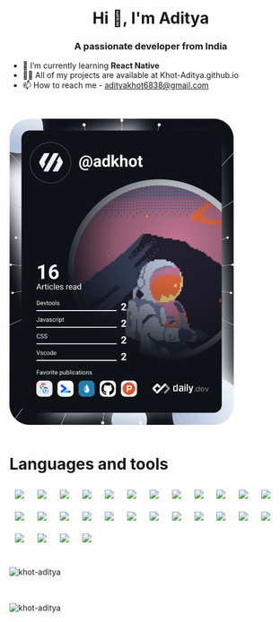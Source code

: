 <link rel="preconnect" href="https://fonts.googleapis.com">
<link rel="preconnect" href="https://fonts.gstatic.com" crossorigin>
<link href="https://fonts.googleapis.com/css2?family=Tajawal:wght@300&display=swap" rel="stylesheet">

<h1 align="center" class="header">Hi 👋, I'm Aditya</h1>
<h3 align="center" >A passionate developer from India</h3>

- 🌱 I’m currently learning **React Native**
- 👨‍💻 All of my projects are available at Khot-Aditya.github.io
- 📫 How to reach me - adityakhot6838@gmail.com

<br/>

<a href="https://app.daily.dev/adkhot"><img src="https://github.com/khot-aditya/Khot-Aditya/blob/main/devcard.svg" width="400" alt="Aditya Khot's Dev Card"/></a>

<h1 style="margin-top:50px">Languages and tools</h1>
<span style="flex">
<!-- completed -->
<!-- mobile development -->
<img width="50" style="margin:10px" src="https://cdn.jsdelivr.net/gh/devicons/devicon/icons/android/android-original-wordmark.svg" />
<img width="50" style="margin:10px" src="https://cdn.jsdelivr.net/gh/devicons/devicon/icons/androidstudio/androidstudio-original.svg" />
<!-- IDEs -->
<img  width="50" style="margin:10px" src="https://cdn.jsdelivr.net/gh/devicons/devicon/icons/vscode/vscode-original.svg" />
<img  width="50" style="margin:10px" src="https://cdn.jsdelivr.net/gh/devicons/devicon/icons/atom/atom-original-wordmark.svg" />
<img  width="50" style="margin:10px" src="https://cdn.jsdelivr.net/gh/devicons/devicon/icons/intellij/intellij-original.svg" />
<!-- frontend languages -->
<img  width="50" style="margin:10px" src="https://cdn.jsdelivr.net/gh/devicons/devicon/icons/css3/css3-original.svg" />
<img  width="50" style="margin:10px" src="https://cdn.jsdelivr.net/gh/devicons/devicon/icons/html5/html5-original.svg" />
<img  width="50" style="margin:10px" src="https://cdn.jsdelivr.net/gh/devicons/devicon/icons/javascript/javascript-original.svg" />
<img  width="50" style="margin:10px" src="https://cdn.jsdelivr.net/gh/devicons/devicon/icons/typescript/typescript-original.svg" />
<img  width="50" style="margin:10px" src="https://cdn.jsdelivr.net/gh/devicons/devicon/icons/jquery/jquery-original.svg" />
<!-- frontend frameworks -->
<img  width="50" style="margin:10px" src="https://cdn.jsdelivr.net/gh/devicons/devicon/icons/tailwindcss/tailwindcss-plain.svg" />
<img  width="50" style="margin:10px" src="https://cdn.jsdelivr.net/gh/devicons/devicon/icons/react/react-original.svg" />
<img  width="50" style="margin:10px" src="https://cdn.jsdelivr.net/gh/devicons/devicon/icons/angularjs/angularjs-original.svg" />
<!-- programing languages -->
<img  width="50" style="margin:10px" src="https://cdn.jsdelivr.net/gh/devicons/devicon/icons/c/c-original.svg" />
<img  width="50" style="margin:10px" src="https://cdn.jsdelivr.net/gh/devicons/devicon/icons/cplusplus/cplusplus-original.svg" />
<img  width="50" style="margin:10px" src="https://cdn.jsdelivr.net/gh/devicons/devicon/icons/java/java-original.svg" />
<!-- design tools -->
<img  width="50" style="margin:10px" src="https://cdn.jsdelivr.net/gh/devicons/devicon/icons/figma/figma-original.svg" />
<img  width="50" style="margin:10px" src="https://cdn.jsdelivr.net/gh/devicons/devicon/icons/mysql/mysql-original.svg" />
<img  width="50" style="margin:10px" src="https://cdn.jsdelivr.net/gh/devicons/devicon/icons/sqlite/sqlite-original.svg" />
<img  width="50" style="margin:10px" src="https://cdn.jsdelivr.net/gh/devicons/devicon/icons/npm/npm-original-wordmark.svg" />
<img  width="50" style="margin:10px" src="https://cdn.jsdelivr.net/gh/devicons/devicon/icons/spring/spring-original.svg" />
<img  width="50" style="margin:10px" src="https://cdn.jsdelivr.net/gh/devicons/devicon/icons/firebase/firebase-plain.svg" />
<img  width="50" style="margin:10px" src="https://cdn.jsdelivr.net/gh/devicons/devicon/icons/git/git-original.svg" />
<img  width="50" style="margin:10px" src="https://cdn.jsdelivr.net/gh/devicons/devicon/icons/github/github-original-wordmark.svg" />
<img  width="50" style="margin:10px" src="https://cdn.jsdelivr.net/gh/devicons/devicon/icons/processing/processing-original.svg" />
<img  width="50" style="margin:10px" src="https://cdn.jsdelivr.net/gh/devicons/devicon/icons/arduino/arduino-original.svg" />
<img  width="50" style="margin:10px" src="https://cdn.jsdelivr.net/gh/devicons/devicon/icons/nodejs/nodejs-original.svg" />
<img  width="50" style="margin:10px" src="https://cdn.jsdelivr.net/gh/devicons/devicon/icons/yarn/yarn-original.svg" />
<!-- to learn next -->
<span>

    
<!--  <img  width="50" style="margin:10px" src="https://cdn.jsdelivr.net/gh/devicons/devicon/icons/sass/sass-original.svg" />
<img  width="50" style="margin:10px" src="https://cdn.jsdelivr.net/gh/devicons/devicon/icons/mongodb/mongodb-original.svg" />
<img  width="50" style="margin:10px" src="https://cdn.jsdelivr.net/gh/devicons/devicon/icons/babel/babel-original.svg" />

<img  width="50" style="margin:10px" src="https://cdn.jsdelivr.net/gh/devicons/devicon/icons/coffeescript/coffeescript-original.svg" />
<img  width="50" style="margin:10px" src="https://cdn.jsdelivr.net/gh/devicons/devicon/icons/threejs/threejs-original.svg" />
<img  width="50" style="margin:10px" src="https://cdn.jsdelivr.net/gh/devicons/devicon/icons/dart/dart-original.svg" />
<img  width="50" style="margin:10px" src="https://cdn.jsdelivr.net/gh/devicons/devicon/icons/flutter/flutter-original.svg" />
<img  width="50" style="margin:10px" src="https://cdn.jsdelivr.net/gh/devicons/devicon/icons/wordpress/wordpress-plain.svg" />
<img  width="50" style="margin:10px" src="https://cdn.jsdelivr.net/gh/devicons/devicon/icons/webflow/webflow-original.svg" />
<img  width="50" style="margin:10px" src="https://cdn.jsdelivr.net/gh/devicons/devicon/icons/woocommerce/woocommerce-original.svg" /> -->

</span>
</span>

<br>

<br>

<img  src="https://komarev.com/ghpvc/?username=khot-aditya&label=Profile%20views&color=0e75b6&style=flat"
    alt="khot-aditya" />
    
<img src="https://github-readme-stats.vercel.app/api/top-langs?username=khot-aditya&show_icons=true&locale=en&layout=compact"
    alt="" />
    
<img align="center" src="https://github-readme-stats.vercel.app/api?username=khot-aditya&show_icons=true&locale=en"
    alt="khot-aditya" />
    
<br>
